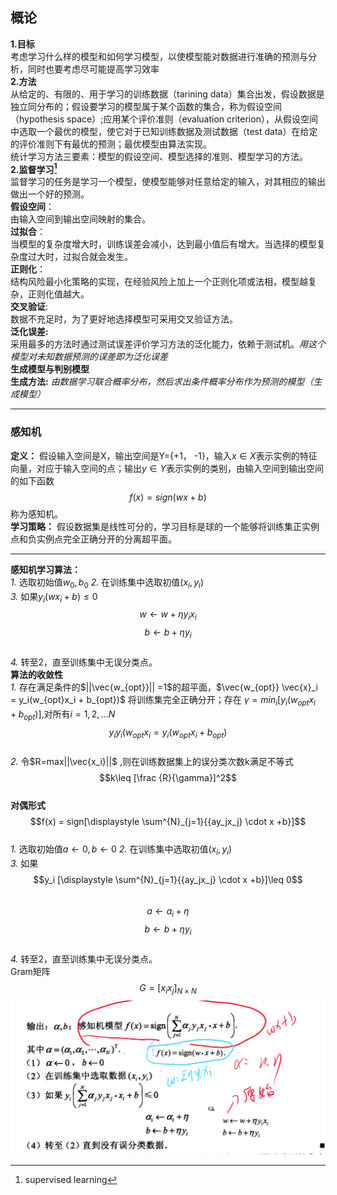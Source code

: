 ## 概论
**1.目标**  
考虑学习什么样的模型和如何学习模型，以使模型能对数据进行准确的预测与分析，同时也要考虑尽可能提高学习效率  
**2.方法**  
从给定的、有限的、用于学习的训练数据（tarining data）集合出发，假设数据是独立同分布的；假设要学习的模型属于某个函数的集合，称为假设空间（hypothesis space）;应用某个评价准则（evaluation criterion），从假设空间中选取一个最优的模型，使它对于已知训练数据及测试数据（test data）在给定的评价准则下有最优的预测；最优模型由算法实现。  
统计学习方法三要素：模型的假设空间、模型选择的准则、模型学习的方法。  
**2.监督学习[^1]**  
监督学习的任务是学习一个模型，使模型能够对任意给定的输入，对其相应的输出做出一个好的预测。  
**假设空间**：  
由输入空间到输出空间映射的集合。  
**过拟合**：  
当模型的复杂度增大时，训练误差会减小，达到最小值后有增大。当选择的模型复杂度过大时，过拟合就会发生。  
**正则化**：  
结构风险最小化策略的实现，在经验风险上加上一个正则化项或法相，模型越复杂，正则化值越大。  
**交叉验证**:  
数据不充足时，为了更好地选择模型可采用交叉验证方法。  
**泛化误差:**  
采用最多的方法时通过测试误差评价学习方法的泛化能力，依赖于测试机。_用这个模型对未知数据预测的误差即为泛化误差_  
**生成模型与判别模型**  
__生成方法:__ _由数据学习联合概率分布，然后求出条件概率分布作为预测的模型（生成模型）_
___
### 感知机
__定义：__ 假设输入空间是X，输出空间是Y={+1， -1}，输入$x \in X$表示实例的特征向量，对应于输入空间的点；输出$y \in Y$表示实例的类别，由输入空间到输出空间的如下函数$$f(x)=sign(wx+b)$$称为感知机。  
__学习策略：__ 假设数据集是线性可分的，学习目标是球的一个能够将训练集正实例点和负实例点完全正确分开的分离超平面。
___  
__感知机学习算法：__  
*1.* 选取初始值$w_0, b_0$ 
*2.* 在训练集中选取初值$(x_i,y_i)$  
*3.* 如果$y_i(wx_i+b) \leq 0$  $$w \leftarrow w+ \eta y_ix_i$$  $$b \leftarrow b+ \eta y_i$$  
*4.* 转至2，直至训练集中无误分类点。  
__算法的收敛性__  
*1.* 存在满足条件的$||\vec{w_{opt}}|| =1$的超平面，$\vec{w_{opt}} \vec{x}_i = y_i(w_{opt}x_i + b_{opt})$ 将训练集完全正确分开；存在 $\gamma = min_i [ y_i(w_{opt}x_i + b_{opt})]$,对所有$i=1,2,...N$  
$$y_iy_i(w_{opt}x_i = y_i(w_{opt}x_i + b_{opt})$$  
*2.* 令$R=max||\vec{x_i}||$ ,则在训练数据集上的误分类次数k满足不等式$$k\leq [\frac {R}{\gamma}]^2$$   
__对偶形式__   
$$f(x) = sign[\displaystyle \sum^{N}_{j=1}{{ay_jx_j} \cdot x +b}]$$  
*1.* 选取初始值$a \leftarrow 0,b\leftarrow 0$ 
*2.* 在训练集中选取初值$(x_i,y_i)$  
*3.* 如果$$y_i [\displaystyle \sum^{N}_{j=1}{{ay_jx_j} \cdot x +b}]\leq 0$$  
$$a \leftarrow a_i+ \eta $$  $$b \leftarrow b+ \eta y_i$$   
*4.* 转至2，直至训练集中无误分类点。  
Gram矩阵$$G=[x_ix_j]_{N\times N}$$
![RUNOOB 图标](基础\机器学习\感知机对偶形式.png)

[^1]:supervised learning 

